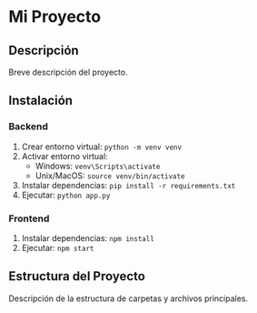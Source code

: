 # Mi Proyecto

## Descripción
Breve descripción del proyecto.

## Instalación

### Backend
1. Crear entorno virtual: `python -m venv venv`
2. Activar entorno virtual:
   - Windows: `venv\Scripts\activate`
   - Unix/MacOS: `source venv/bin/activate`
3. Instalar dependencias: `pip install -r requirements.txt`
4. Ejecutar: `python app.py`

### Frontend
1. Instalar dependencias: `npm install`
2. Ejecutar: `npm start`

## Estructura del Proyecto
Descripción de la estructura de carpetas y archivos principales. 